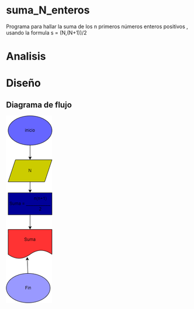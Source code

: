 # suma_N_enteros
Programa para hallar la suma de los n primeros números enteros positivos , usando la formula s = (N,(N+1))/2

# Analisis

# Diseño

## Diagrama de flujo
![Diagrama de flujo](diagrama.png "Diagrama de flujo")

